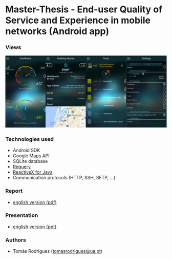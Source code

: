 # Master-Thesis - End-user Quality of Service and Experience in mobile networks (Android app)

### Views

![alt tag](https://github.com/toomyy94/Master-Thesis/blob/master/Presentation/views.png)

### Technologies used

* Android SDK
* Google Maps API
* SQLite database 
* [Requery](https://github.com/requery/requery)
* [ReactiveX for Java](https://github.com/ReactiveX/RxAndroid)
* Communication protocols (HTTP, SSH, SFTP, ...)

### Report
* [english version (pdf)](https://github.com/toomyy94/Master-Thesis/blob/master/End-user%20quality%20of%20service%20and%20experience%20in%20mobile%20networks.pdf)

### Presentation
* [english version (ppt)](https://github.com/toomyy94/Master-Thesis/blob/master/Presentation/Apresenta%C3%A7%C3%A3o%20-%20Disserta%C3%A7%C3%A3o.pptx)

### Authors

* Tomás Rodrigues (tomasrodrigues@ua.pt)
